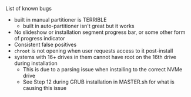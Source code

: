 List of known bugs
- built in manual partitioner is TERRIBLE
  - built in auto-partitioner isn't great but it works
- No slideshow or installation segment progress bar, or some other form of progress indicator
- Consistent false positives
- `chroot` is not opening when user requests access to it post-install
- systems with 16+ drives in them cannot have root on the 16th drive during installation
	- This is due to a parsing issue when installing to the correct NVMe drive
	- See Step 12 during GRUB installation in MASTER.sh for what is causing this issue